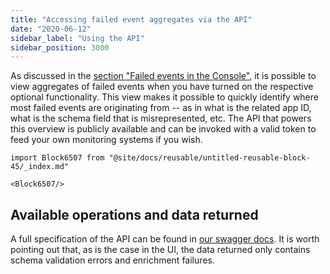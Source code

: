 ```yaml
---
title: "Accessing failed event aggregates via the API"
date: "2020-06-12"
sidebar_label: "Using the API"
sidebar_position: 3000
---
```


As discussed in the [section "Failed events in the Console"](/docs/managing-data-quality/monitoring-failed-events/ui/index.md), it is possible to view aggregates of failed events when you have turned on the respective optional functionality. This view makes it possible to quickly identify where most failed events are originating from -- as in what is the related app ID, what is the schema field that is misrepresented, etc. The API that powers this overview is publicly available and can be invoked with a valid token to feed your own monitoring systems if you wish.

```mdx-code-block
import Block6507 from "@site/docs/reusable/untitled-reusable-block-45/_index.md"

<Block6507/>
```

## Available operations and data returned

A full specification of the API can be found in [our swagger docs](https://console.snowplowanalytics.com/api/msc/v1/docs/index.html?url=/api/msc/v1/docs/docs.yaml#/Metrics/getOrganizationsOrganizationidMetricsV1PipelinesPipelineidFailed-events). It is worth pointing out that, as is the case in the UI, the data returned only contains schema validation errors and enrichment failures.
